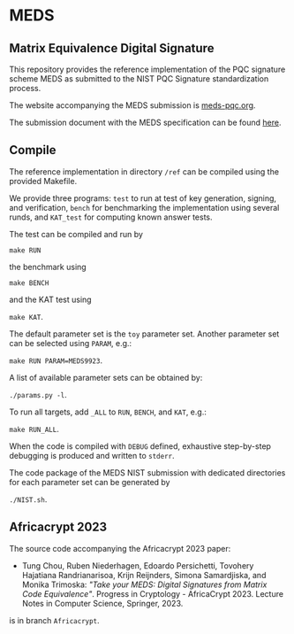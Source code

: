 # MEDS
## Matrix Equivalence Digital Signature

This repository provides the reference implementation of the PQC signature scheme MEDS
as submitted to the NIST PQC Signature standardization process.

The website accompanying the MEDS submission is [meds-pqc.org](https://www.meds-pqc.org/).

The submission document with the MEDS specification can be found [here](https://www.meds-pqc.org/spec/MEDS-2023-05-31.pdf).

## Compile

The reference implementation in directory `/ref` can be compiled
using the provided Makefile.

We provide three programs:
`test` to run at test of key generation, signing, and verification,
`bench` for benchmarking the implementation using several runds, and
`KAT_test` for computing known answer tests.

The test can be compiled and run by

`make RUN`

the benchmark using

`make BENCH`

and the KAT test using

`make KAT`.

The default parameter set is the `toy` parameter set. Another parameter set can be selected using `PARAM`, e.g.:

`make RUN PARAM=MEDS9923`.

A list of available parameter sets can be obtained by:

`./params.py -l`.

To run all targets, add `_ALL` to `RUN`, `BENCH`, and `KAT`, e.g.:

`make RUN_ALL`.

When the code is compiled with `DEBUG` defined, exhaustive step-by-step debugging is produced and written to `stderr`.

The code package of the MEDS NIST submission with dedicated directories for each parameter set can be generated by

`./NIST.sh`.

## Africacrypt 2023

The source code accompanying the Africacrypt 2023 paper:

- Tung Chou, Ruben Niederhagen, Edoardo Persichetti,
  Tovohery Hajatiana Randrianarisoa, Krijn Reijnders, Simona Samardjiska,
  and Monika Trimoska:
  *"Take your MEDS: Digital Signatures from Matrix Code Equivalence"*.
  Progress in Cryptology - AfricaCrypt 2023.
  Lecture Notes in Computer Science, Springer, 2023.

is in branch `Africacrypt`.

